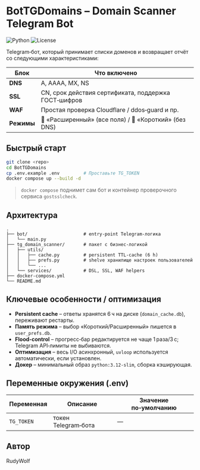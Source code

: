 # BotTGDomains – Domain Scanner Telegram Bot

![Python](https://img.shields.io/badge/python-3.12-blue)
![License](https://img.shields.io/badge/license-MIT-green)

Telegram‑бот, который принимает списки доменов и возвращает отчёт со следующими характеристиками:

| Блок       | Что включено                                          |
| ---------- | ----------------------------------------------------- |
| **DNS**    | A, AAAA, MX, NS                                       |
| **SSL**    | CN, срок действия сертификата, поддержка ГОСТ‑шифров  |
| **WAF**    | Простая проверка Cloudflare / ddos‑guard и пр.        |
| **Режимы** | 🔎 «Расширенный» (все поля) / 📄 «Короткий» (без DNS) |

## Быстрый старт

```bash
git clone <repo>
cd BotTGDomains
cp .env.example .env         # Проставьте TG_TOKEN
docker compose up --build -d
```

> `docker compose` поднимет сам бот и контейнер проверочного сервиса `gostsslcheck`.

## Архитектура

```
.
├── bot/                     # entry‑point Telegram‑логика
│   └── main.py
├── tg_domain_scanner/       # пакет с бизнес‑логикой
│   ├── utils/
│   │   ├── cache.py         # persistent TTL‑cache (6 h)
│   │   ├── prefs.py         # shelve хранилище настроек пользователей
│   │   └── ...
│   └── services/            # DSL, SSL, WAF helpers
├── docker-compose.yml
└── README.md
```

## Ключевые особенности / оптимизация

- **Persistent cache** – ответы хранятся 6 ч на диске (`domain_cache.db`), переживают рестарты.
- **Память режима** – выбор «Короткий/Расширенный» пишется в `user_prefs.db`.
- **Flood‑control** – прогресс‑бар редактируется не чаще 1 раза/3 с; Telegram API‑лимиты не выбиваются.
- **Оптимизация** – весь I/O асинхронный, `uvloop` используется автоматически, если установлен.
- **Докер** – минимальный образ `python:3.12-slim`, сборка кэширующая.

## Переменные окружения (.env)

| Переменная | Описание            | Значение по‑умолчанию |
| ---------- | ------------------- | --------------------- |
| `TG_TOKEN` | токен Telegram‑бота | —                     |

## Автор

RudyWolf
